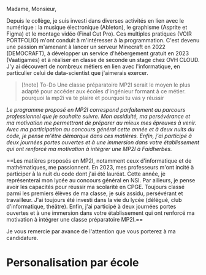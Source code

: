 Madame, Monsieur,

Depuis le collège, je suis investi dans diverses activités en lien avec le numérique : la musique électronique (Ableton), le graphisme (Asprite et Figma) et le montage vidéo (Final Cut Pro). Ces multiples pratiques (VOIR PORTFOLIO) m'ont conduit à m'intéresser à la programmation. C'est devenu une passion m'amenant à lancer un serveur Minecraft en 2022 (DEMOCRAFT), à développer un service d'hébergement gratuit en 2023 (Vaatigames) et à réaliser en classe de seconde un stage chez OVH CLOUD. J'y ai découvert de nombreux métiers en lien avec l'informatique, en particulier celui de data-scientist que j'aimerais exercer.

> [!note] To-Do 
> Une classe préparatoire MP2I serait le moyen le plus adapté pour accéder aux écoles d'ingénieur formant à ce métier. pourquoi la mp2i va te plaire et pourquoi tu vas y réussir

*Le programme proposé en MP2I correspond parfaitement au parcours professionnel que je souhaite suivre. Mon assiduité, ma persévérance et ma motivation me permettront de préparer au mieux mes épreuves à venir. 
Avec ma participation au concours général cette année et à deux nuits du code, je pense m'être démarque dans ces matières. Enfin, j'ai participé à deux journées portes ouvertes et à une immersion dans votre établissement qui ont renforcé ma motivation à intégrer une MP2I à Faidherbes.*

==Les matières proposés en MP2I, notamment ceux d'informatique et de mathématiques, me passionnent. En 2023, mes professeurs m'ont incité à participer à la nuit du code dont j'ai été lauréat. Cette année, je représenterai mon lycée au concours général en NSI. Par ailleurs, je pense avoir les capacités pour réussir ma scolarité en CPGE. Toujours classé parmi les premiers élèves de ma classe, je suis assidu, persévérant et travailleur. J'ai toujours été investi dans la vie du lycée (délégué, club d'informatique, théâtre). Enfin, j'ai participé à deux journées portes ouvertes et à une immersion dans votre établissement qui ont renforcé ma motivation à intégrer une classe préparatoire MP2I.==

Je vous remercie par avance de l'attention que vous porterez à ma candidature.

# Personalisation par école